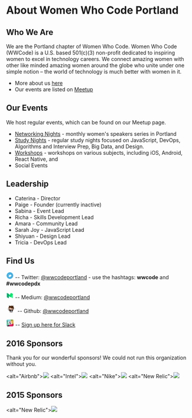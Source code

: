 # About Women Who Code Portland

## Who We Are
We are the Portland chapter of Women Who Code. Women Who Code (WWCode) is a U.S. based 501(c)(3) non-profit dedicated to inspiring women to excel in technology careers. We connect amazing women with other like minded amazing women around the globe who unite under one simple notion – the world of technology is much better with women in it.
* More about us [here](http://womenwhocode.com/portland)
* Our events are listed on [Meetup](http://www.meetup.com/Women-Who-Code-Portland/)

## Our Events
We host regular events, which can be found on our Meetup page.

* [Networking Nights](https://github.com/wwcodeportland/networking-nights) - monthly women's speakers series in Portland
* [Study Nights](https://github.com/wwcodeportland/study-nights) - regular study nights focused on JavaScript, DevOps, Algorithms and Interview Prep, Big Data, and Design.
* [Workshops](https://github.com/wwcodeportland/workshops) - workshops on various subjects, including iOS, Android, React Native, and 
* Social Events

## Leadership

* Caterina - Director
* Paige - Founder (currently inactive)
* Sabina  - Event Lead
* Richa - Skills Development Lead
* Amara - Community Lead
* Sarah Joy - JavaScript Lead
* Shiyuan - Design Lead
* Tricia - DevOps Lead

## Find Us

<img height=20 src="social-media/twitter-logo.png" title="Twitter"> -- Twitter: [@wwcodeportland](http://twitter.com/wwcodeportland) - use the hashtags: **wwcode** and **#wwcodepdx**

<img height=20 src="social-media/medium-logo.png" title="Medium"> -- Medium: [@wwcodeportland](http://medium.com/@wwcodeportland)

<img height=20 src="social-media/github-logo.png" title="GitHub"> -- Github: [@wwcodeportland](http://github.com/wwcodeportland)

<img height=20 src="social-media/slack-logo.jpg" title="Slack"> -- [Sign up here for Slack](http://bit.ly/28SvZLC)

## 2016 Sponsors
Thank you for our wonderful sponsors! We could not run this organization without you.

<alt="Airbnb"><img height=100 src="https://github.com/wwcodeportland/networking-nights/blob/master/logos/logo-airbnb.png">
<alt="Intel"><img height=100 src="https://github.com/wwcodeportland/networking-nights/blob/master/logos/logo-intel.png">
<alt="Nike"><img height=100 src="https://github.com/wwcodeportland/networking-nights/blob/master/logos/logo-nike.png">
<alt="New Relic"><img height=100 src="https://github.com/wwcodeportland/networking-nights/blob/master/logos/logo-newrelic.png">

## 2015 Sponsors

<alt="New Relic"><img height=100 src="https://github.com/wwcodeportland/networking-nights/blob/master/logos/logo-newrelic.png">
